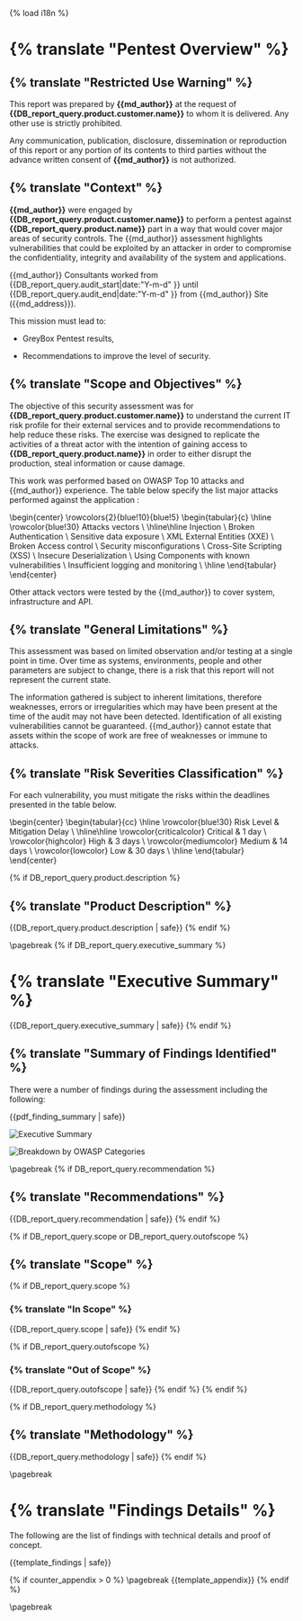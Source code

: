 {% load i18n %}
# {% translate "Pentest Overview" %}

## {% translate "Restricted Use Warning" %}

This report was prepared by **{{md_author}}** at the request of **{{DB_report_query.product.customer.name}}** to whom it is delivered.
Any other use is strictly prohibited.

Any communication, publication, disclosure, dissemination or reproduction of this report or any portion of its contents
to third parties without the advance written consent of **{{md_author}}** is not authorized.

## {% translate "Context" %}

**{{md_author}}** were engaged by **{{DB_report_query.product.customer.name}}** to perform a pentest against **{{DB_report_query.product.name}}** part in a way
that would cover major areas of security controls.
The {{md_author}} assessment highlights vulnerabilities that could be exploited by an attacker in order to compromise
the confidentiality, integrity and availability of the system and applications.

{{md_author}} Consultants worked from {{DB_report_query.audit_start|date:"Y-m-d" }} until {{DB_report_query.audit_end|date:"Y-m-d" }} from {{md_author}} Site ({{md_address}}).

This mission must lead to:

- GreyBox Pentest results,

- Recommendations to improve the level of security.

## {% translate "Scope and Objectives" %}

The objective of this security assessment was for **{{DB_report_query.product.customer.name}}** to understand
the current IT risk profile for their external services and to provide recommendations to help reduce these risks.
The exercise was designed to replicate the activities of a threat actor with the intention of gaining access to **{{DB_report_query.product.name}}**
in order to either disrupt the production, steal information or cause damage.

This work was performed based on OWASP Top 10 attacks and {{md_author}} experience.
The table below specify the list major attacks performed against the application :

\begin{center}
\rowcolors{2}{blue!10}{blue!5}
\begin{tabular}{c}
    \hline
    \rowcolor{blue!30}
    Attacks vectors \\
    \hline\hline
    Injection \\
    Broken Authentication \\
    Sensitive data exposure \\
    XML External Entities (XXE) \\
    Broken Access control \\
    Security misconfigurations \\
    Cross-Site Scripting (XSS) \\
    Insecure Deserialization \\
    Using Components with known vulnerabilities \\
    Insufficient logging and monitoring \\
    \hline
\end{tabular}
\end{center}


Other attack vectors were tested by the {{md_author}} to cover system, infrastructure and API.

## {% translate "General Limitations" %}

This assessment was based on limited observation and/or testing at a single point in time.
Over time as systems, environments, people and other parameters are subject to change, there is a risk that this report will not represent the current state.

The information gathered is subject to inherent limitations, therefore weaknesses,
errors or irregularities which may have been present at the time of the audit may not have been detected.
Identification of all existing vulnerabilities cannot be guaranteed.
{{md_author}} cannot estate that assets within the scope of work are free of weaknesses or immune to attacks.

## {% translate "Risk Severities Classification" %}

For each vulnerability, you must mitigate the risks within the deadlines presented in the table below.

\begin{center}
\begin{tabular}{cc}
    \hline
    \rowcolor{blue!30}
    Risk Level & Mitigation Delay \\
    \hline\hline
    \rowcolor{criticalcolor}
    Critical & 1 day \\
    \rowcolor{highcolor}
    High & 3 days \\
    \rowcolor{mediumcolor}
    Medium & 14 days \\
    \rowcolor{lowcolor}
    Low & 30 days \\
    \hline
\end{tabular}
\end{center}

{% if DB_report_query.product.description %}
## {% translate "Product Description" %}

{{DB_report_query.product.description | safe}}
{% endif %}

\pagebreak
{% if DB_report_query.executive_summary %}
# {% translate "Executive Summary" %}

{{DB_report_query.executive_summary | safe}}
{% endif %}

## {% translate "Summary of Findings Identified" %}

There were a number of findings during the assessment including the following:

{{pdf_finding_summary | safe}}

![Executive Summary]({{report_executive_summary_image}})

![Breakdown by OWASP Categories]({{report_owasp_categories_image}})

\pagebreak
{% if DB_report_query.recommendation %}
## {% translate "Recommendations" %}

{{DB_report_query.recommendation | safe}}
{% endif %}

{% if DB_report_query.scope or DB_report_query.outofscope %}
## {% translate "Scope" %}

{% if DB_report_query.scope %}
### {% translate "In Scope" %}

{{DB_report_query.scope | safe}}
{% endif %}

{% if DB_report_query.outofscope %}
### {% translate "Out of Scope" %}

{{DB_report_query.outofscope | safe}}
{% endif %}
{% endif %}

{% if DB_report_query.methodology %}
## {% translate "Methodology" %}

{{DB_report_query.methodology | safe}}
{% endif %}

\pagebreak
# {% translate "Findings Details" %}

The following are the list of findings with technical details and proof of concept.

{{template_findings | safe}}

{% if counter_appendix > 0 %}
\pagebreak
{{template_appendix}}
{% endif %}

\pagebreak
